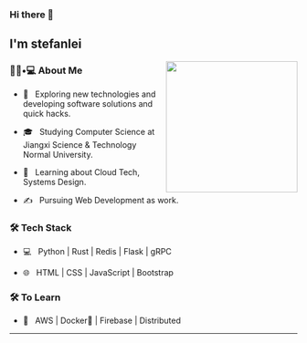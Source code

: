 ### Hi there 👋<h2> I'm stefanlei</h2>

<img align='right' src="https://media.giphy.com/media/M9gbBd9nbDrOTu1Mqx/giphy.gif" width="230">

<h3> 👨🏻•💻 About Me </h3>



- 🤔 &nbsp; Exploring new technologies and developing software solutions and quick hacks.

- 🎓 &nbsp; Studying Computer Science at Jiangxi Science & Technology Normal University.

- 🌱 &nbsp; Learning about Cloud Tech, Systems Design.

- ✍️ &nbsp; Pursuing Web Development as work.



<h3>🛠 Tech Stack</h3>



- 💻 &nbsp; Python | Rust | Redis | Flask | gRPC

- 🌐 &nbsp; HTML | CSS | JavaScript | Bootstrap 

<!--

- 🛢 &nbsp; MySQL | MongoDB

- 🔧 &nbsp; Git | Markdown | Selenium | Tidyverse

- 🖥 &nbsp; WireGuard | Typora | Telegram

-->



<h3>🛠 To Learn</h3>

- 🔧 &nbsp; AWS | Docker🐳 | Firebase | Distributed

<hr>
